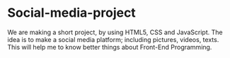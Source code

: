 # Social-media-project
We are making a short project, by using HTML5, CSS and JavaScript.
The idea is to make a social media platform; including pictures, videos, texts.
This will help me to know better things about Front-End Programming.
